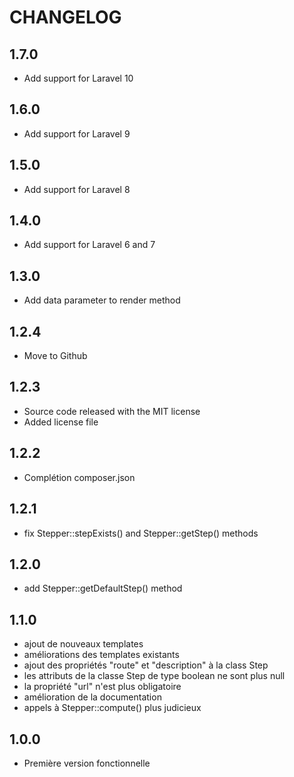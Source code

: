 CHANGELOG
=========

1.7.0
-----

- Add support for Laravel 10

1.6.0
-----

- Add support for Laravel 9

1.5.0
-----

- Add support for Laravel 8

1.4.0
-----

- Add support for Laravel 6 and 7

1.3.0
-----

- Add data parameter to render method

1.2.4
-----

- Move to Github

1.2.3
-----

- Source code released with the MIT license
- Added license file

1.2.2
-----

- Complétion composer.json

1.2.1
-----

- fix Stepper::stepExists() and Stepper::getStep() methods

1.2.0
-----

- add Stepper::getDefaultStep() method

1.1.0
-----

- ajout de nouveaux templates
- améliorations des templates existants
- ajout des propriétés "route" et "description" à la class Step
- les attributs de la classe Step de type boolean ne sont plus null
- la propriété "url" n'est plus obligatoire
- amélioration de la documentation
- appels à Stepper::compute() plus judicieux

1.0.0
-----

- Première version fonctionnelle
